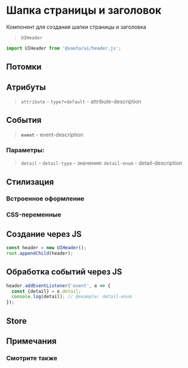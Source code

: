 # Шапка страницы и заголовок
Компонент для создания шапки страницы и заголовка

> `UIHeader`

```javascript
import UIHeader from '@xaota/ui/header.js';
```

<ui-html>
  <ui-header></ui-header>
</ui-html>

## Потомки


## Атрибуты

> `attribute` - `type?=default` - attribute-description

## События

> __`event`__ - event-description

### Параметры:

> `detail` - `detail-type` - значения: `detail-enum` - detail-description

## Стилизация

### Встроенное оформление

### CSS-переменные

## Создание через JS

```javascript
const header = new UIHeader();
root.appendChild(header);
```

## Обработка событий через JS

```javascript
header.addEventListener('event', e => {
  const {detail} = e.detail;
  console.log(detail); // @example: detail-enum
});
```

## Store

## Примечания

### Смотрите также
